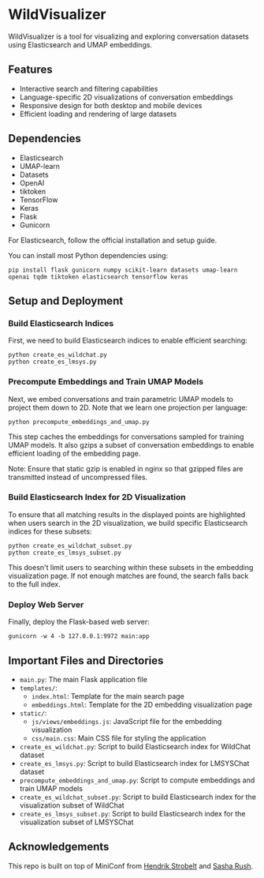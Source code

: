 # WildVisualizer

WildVisualizer is a tool for visualizing and exploring conversation datasets using Elasticsearch and UMAP embeddings.


## Features

- Interactive search and filtering capabilities
- Language-specific 2D visualizations of conversation embeddings
- Responsive design for both desktop and mobile devices
- Efficient loading and rendering of large datasets


## Dependencies

- Elasticsearch
- UMAP-learn
- Datasets
- OpenAI
- tiktoken
- TensorFlow
- Keras
- Flask
- Gunicorn

For Elasticsearch, follow the official installation and setup guide.

You can install most Python dependencies using:

```
pip install flask gunicorn numpy scikit-learn datasets umap-learn openai tqdm tiktoken elasticsearch tensorflow keras
```


## Setup and Deployment

### Build Elasticsearch Indices

First, we need to build Elasticsearch indices to enable efficient searching:

```
python create_es_wildchat.py
python create_es_lmsys.py
```

### Precompute Embeddings and Train UMAP Models

Next, we embed conversations and train parametric UMAP models to project them down to 2D. Note that we learn one projection per language:

```
python precompute_embeddings_and_umap.py
```

This step caches the embeddings for conversations sampled for training UMAP models. It also gzips a subset of conversation embeddings to enable efficient loading of the embedding page.

Note: Ensure that static gzip is enabled in nginx so that gzipped files are transmitted instead of uncompressed files.

### Build Elasticsearch Index for 2D Visualization

To ensure that all matching results in the displayed points are highlighted when users search in the 2D visualization, we build specific Elasticsearch indices for these subsets:

```
python create_es_wildchat_subset.py
python create_es_lmsys_subset.py
```

This doesn't limit users to searching within these subsets in the embedding visualization page. If not enough matches are found, the search falls back to the full index.


### Deploy Web Server

Finally, deploy the Flask-based web server:

```
gunicorn -w 4 -b 127.0.0.1:9972 main:app
```


## Important Files and Directories

- `main.py`: The main Flask application file
- `templates/`:
  - `index.html`: Template for the main search page
  - `embeddings.html`: Template for the 2D embedding visualization page
- `static/`:
  - `js/views/embeddings.js`: JavaScript file for the embedding visualization
  - `css/main.css`: Main CSS file for styling the application
- `create_es_wildchat.py`: Script to build Elasticsearch index for WildChat dataset
- `create_es_lmsys.py`: Script to build Elasticsearch index for LMSYSChat dataset
- `precompute_embeddings_and_umap.py`: Script to compute embeddings and train UMAP models
- `create_es_wildchat_subset.py`: Script to build Elasticsearch index for the visualization subset of WildChat
- `create_es_lmsys_subset.py`: Script to build Elasticsearch index for the visualization subset of LMSYSChat


## Acknowledgements

This repo is built on top of MiniConf from [Hendrik Strobelt](http://twitter.com/hen_str) and [Sasha Rush](http://twitter.com/srush_nlp).
